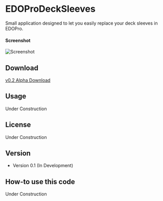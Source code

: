# EDOProDeckSleeves
Small application designed to let you easily replace your deck sleeves in EDOPro.

#### Screenshot
![Screenshot](https://i.imgur.com/mLYoHBP.png?1)

## Download
[v0.2 Alpha Download](https://github.com/nixuno/EDOProDeckSleeves/releases/download/v0.2-alpha/EDOProSleeves.zip)

## Usage
Under Construction

## License 
Under Construction

## Version 
* Version 0.1 (In Development)

## How-to use this code
Under Construction
